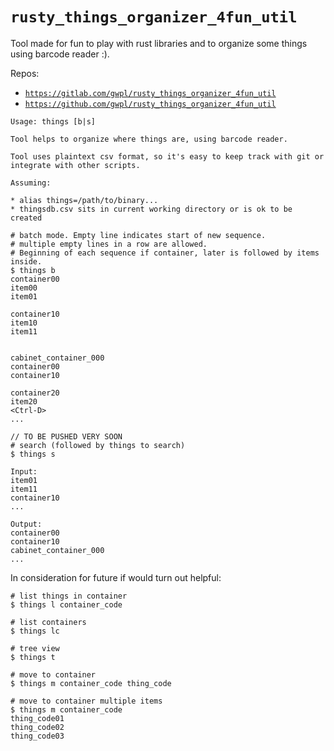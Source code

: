 
# `rusty_things_organizer_4fun_util`

Tool made for fun to play with rust libraries and to organize some things using barcode reader :).

Repos:

* [`https://gitlab.com/gwpl/rusty_things_organizer_4fun_util`](https://gitlab.com/gwpl/rusty_things_organizer_4fun_util)
* [`https://github.com/gwpl/rusty_things_organizer_4fun_util`](https://github.com/gwpl/rusty_things_organizer_4fun_util)


```
Usage: things [b|s]

Tool helps to organize where things are, using barcode reader.

Tool uses plaintext csv format, so it's easy to keep track with git or integrate with other scripts.

Assuming:

* alias things=/path/to/binary...
* thingsdb.csv sits in current working directory or is ok to be created

# batch mode. Empty line indicates start of new sequence.
# multiple empty lines in a row are allowed.
# Beginning of each sequence if container, later is followed by items inside.
$ things b
container00
item00
item01

container10
item10
item11


cabinet_container_000
container00
container10

container20
item20
<Ctrl-D>
...

// TO BE PUSHED VERY SOON
# search (followed by things to search)
$ things s

Input:
item01
item11
container10
...

Output:
container00
container10
cabinet_container_000
...

```


In consideration for future if would turn out helpful:

```
# list things in container
$ things l container_code

# list containers
$ things lc

# tree view
$ things t

# move to container
$ things m container_code thing_code

# move to container multiple items
$ things m container_code
thing_code01
thing_code02
thing_code03

```
